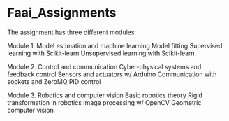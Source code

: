 # Faai_Assignments


The assignment has three different modules:

Module 1. Model estimation and machine learning
Model fitting
Supervised learning with Scikit-learn
Unsupervised learning with Scikit-learn

Module 2. Control and communication
Cyber-physical systems and feedback control
Sensors and actuators w/ Arduino
Communication with sockets and ZeroMQ
PID control

Module 3. Robotics and computer vision 
Basic robotics theory
Rigid transformation in robotics
Image processing w/ OpenCV
Geometric computer vision
